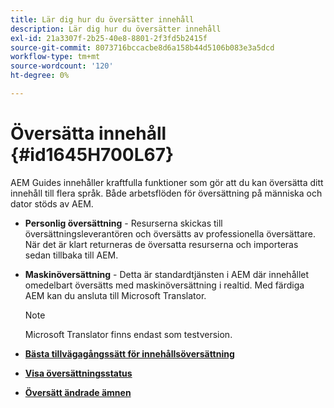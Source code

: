 ```yaml
---
title: Lär dig hur du översätter innehåll
description: Lär dig hur du översätter innehåll
exl-id: 21a3307f-2b25-40e8-8801-2f3fd5b2415f
source-git-commit: 8073716bccacbe8d6a158b44d5106b083e3a5dcd
workflow-type: tm+mt
source-wordcount: '120'
ht-degree: 0%

---
```


# Översätta innehåll {#id1645H700L67}

AEM Guides innehåller kraftfulla funktioner som gör att du kan översätta ditt innehåll till flera språk. Både arbetsflöden för översättning på människa och dator stöds av AEM.

- **Personlig översättning** - Resurserna skickas till översättningsleverantören och översätts av professionella översättare. När det är klart returneras de översatta resurserna och importeras sedan tillbaka till AEM.

- **Maskinöversättning** - Detta är standardtjänsten i AEM där innehållet omedelbart översätts med maskinöversättning i realtid. Med färdiga AEM kan du ansluta till Microsoft Translator.

   >[!NOTE]
   >
   > Microsoft Translator finns endast som testversion.


- **[Bästa tillvägagångssätt för innehållsöversättning](translation-first-time.md)**

- **[Visa översättningsstatus](translation-view-trans-state-6234.md)**

- **[Översätt ändrade ämnen](translation-modified-topics-6234.md)**
